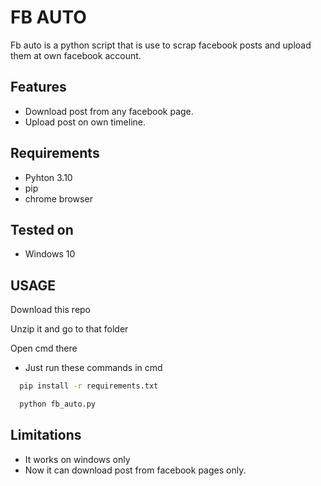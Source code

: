 
# FB AUTO

Fb auto is a python script that is use to scrap facebook posts and upload them at own facebook account.

## Features

- Download post from any facebook page.
- Upload post on own timeline.


## Requirements

- Pyhton 3.10
- pip
- chrome browser

## Tested on

- Windows 10

## USAGE

Download this repo

Unzip it and go to that folder

Open cmd there

- Just run these commands in cmd
```bash
  pip install -r requirements.txt
```
```bash
  python fb_auto.py
```

## Limitations
- It works on windows only
- Now it can download post from facebook pages only.
